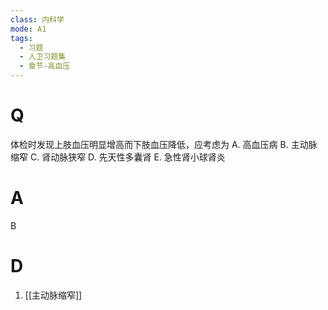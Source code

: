 ```yaml
---
class: 内科学
mode: A1
tags:
  - 习题
  - 人卫习题集
  - 章节-高血压
---
```


# Q
体检时发现上肢血压明显增高而下肢血压降低，应考虑为
A. 高血压病 B. 主动脉缩窄
C. 肾动脉狭窄 D. 先天性多囊肾
E. 急性肾小球肾炎
# A
B

# D
1. [[主动脉缩窄]]